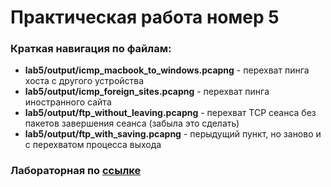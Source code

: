 <h1>Практическая работа номер 5</h1>
<h3>Краткая навигация по файлам:</h3>
<ul>
<li><b>lab5/output/icmp_macbook_to_windows.pcapng</b> - перехват пинга хоста с другого устройства</li>
<li><b>lab5/output/icmp_foreign_sites.pcapng</b> - перехват пинга иностранного сайта</li>
<li><b>lab5/output/ftp_without_leaving.pcapng</b> - перехват TCP сеанса без пакетов завершения сеанса (забыла это сделать)</li>
<li><b>lab5/output/ftp_with_saving.pcapng</b> - перыдущий пункт, но заново и с перехватом процесса выхода</li>
</ul>
<h3>Лабораторная по <a href="https://docs.google.com/document/d/1HE657LfYRgNcb1vNMoVudh5fWHvAQ_97WSjMU5_kntY/edit?usp=sharing">ссылке</a></h3>
